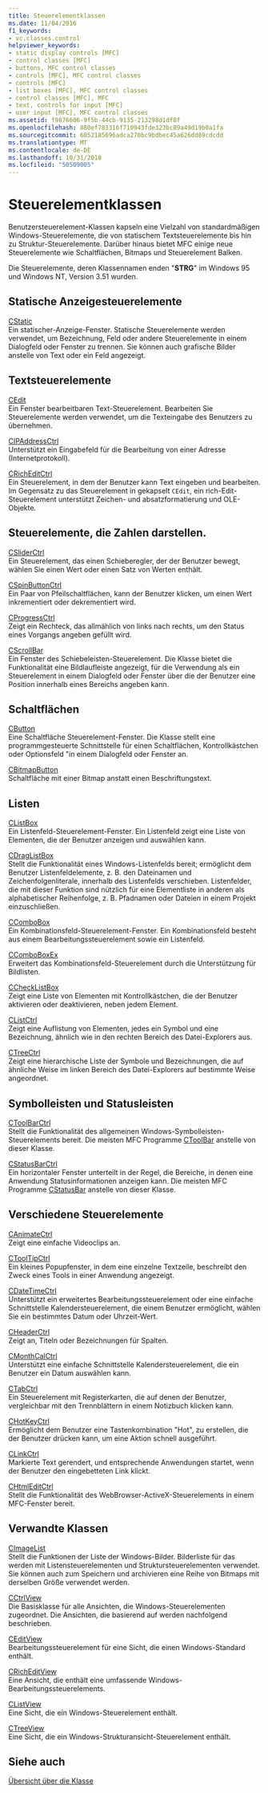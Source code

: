 ```yaml
---
title: Steuerelementklassen
ms.date: 11/04/2016
f1_keywords:
- vc.classes.control
helpviewer_keywords:
- static display controls [MFC]
- control classes [MFC]
- buttons, MFC control classes
- controls [MFC], MFC control classes
- controls [MFC]
- list boxes [MFC], MFC control classes
- control classes [MFC], MFC
- text, controls for input [MFC]
- user input [MFC], MFC control classes
ms.assetid: f9876606-9f5b-44cb-9135-213298d1df8f
ms.openlocfilehash: 880ef783316f710943fde323bc89a49d19b0a1fa
ms.sourcegitcommit: 6052185696adca270bc9bdbec45a626dd89cdcdd
ms.translationtype: MT
ms.contentlocale: de-DE
ms.lasthandoff: 10/31/2018
ms.locfileid: "50509005"
---
```

# <a name="control-classes"></a>Steuerelementklassen

Benutzersteuerelement-Klassen kapseln eine Vielzahl von standardmäßigen Windows-Steuerelemente, die von statischem Textsteuerelemente bis hin zu Struktur-Steuerelemente. Darüber hinaus bietet MFC einige neue Steuerelemente wie Schaltflächen, Bitmaps und Steuerelement Balken.

Die Steuerelemente, deren Klassennamen enden "**STRG**" im Windows 95 und Windows NT, Version 3.51 wurden.

## <a name="static-display-controls"></a>Statische Anzeigesteuerelemente

[CStatic](../mfc/reference/cstatic-class.md)<br/>
Ein statischer-Anzeige-Fenster. Statische Steuerelemente werden verwendet, um Bezeichnung, Feld oder andere Steuerelemente in einem Dialogfeld oder Fenster zu trennen. Sie können auch grafische Bilder anstelle von Text oder ein Feld angezeigt.

## <a name="text-controls"></a>Textsteuerelemente

[CEdit](../mfc/reference/cedit-class.md)<br/>
Ein Fenster bearbeitbaren Text-Steuerelement. Bearbeiten Sie Steuerelemente werden verwendet, um die Texteingabe des Benutzers zu übernehmen.

[CIPAddressCtrl](../mfc/reference/cipaddressctrl-class.md)<br/>
Unterstützt ein Eingabefeld für die Bearbeitung von einer Adresse (Internetprotokoll).

[CRichEditCtrl](../mfc/reference/cricheditctrl-class.md)<br/>
Ein Steuerelement, in dem der Benutzer kann Text eingeben und bearbeiten. Im Gegensatz zu das Steuerelement in gekapselt `CEdit`, ein rich-Edit-Steuerelement unterstützt Zeichen- und absatzformatierung und OLE-Objekte.

## <a name="controls-that-represent-numbers"></a>Steuerelemente, die Zahlen darstellen.

[CSliderCtrl](../mfc/reference/csliderctrl-class.md)<br/>
Ein Steuerelement, das einen Schieberegler, der der Benutzer bewegt, wählen Sie einen Wert oder einen Satz von Werten enthält.

[CSpinButtonCtrl](../mfc/reference/cspinbuttonctrl-class.md)<br/>
Ein Paar von Pfeilschaltflächen, kann der Benutzer klicken, um einen Wert inkrementiert oder dekrementiert wird.

[CProgressCtrl](../mfc/reference/cprogressctrl-class.md)<br/>
Zeigt ein Rechteck, das allmählich von links nach rechts, um den Status eines Vorgangs angeben gefüllt wird.

[CScrollBar](../mfc/reference/cscrollbar-class.md)<br/>
Ein Fenster des Schiebeleisten-Steuerelement. Die Klasse bietet die Funktionalität eine Bildlaufleiste angezeigt, für die Verwendung als ein Steuerelement in einem Dialogfeld oder Fenster über die der Benutzer eine Position innerhalb eines Bereichs angeben kann.

## <a name="buttons"></a>Schaltflächen

[CButton](../mfc/reference/cbutton-class.md)<br/>
Eine Schaltfläche Steuerelement-Fenster. Die Klasse stellt eine programmgesteuerte Schnittstelle für einen Schaltflächen, Kontrollkästchen oder Optionsfeld "in einem Dialogfeld oder Fenster an.

[CBitmapButton](../mfc/reference/cbitmapbutton-class.md)<br/>
Schaltfläche mit einer Bitmap anstatt einen Beschriftungstext.

## <a name="lists"></a>Listen

[CListBox](../mfc/reference/clistbox-class.md)<br/>
Ein Listenfeld-Steuerelement-Fenster. Ein Listenfeld zeigt eine Liste von Elementen, die der Benutzer anzeigen und auswählen kann.

[CDragListBox](../mfc/reference/cdraglistbox-class.md)<br/>
Stellt die Funktionalität eines Windows-Listenfelds bereit; ermöglicht dem Benutzer Listenfeldelemente, z. B. den Dateinamen und Zeichenfolgenliterale, innerhalb des Listenfelds verschieben. Listenfelder, die mit dieser Funktion sind nützlich für eine Elementliste in anderen als alphabetischer Reihenfolge, z. B. Pfadnamen oder Dateien in einem Projekt einzuschließen.

[CComboBox](../mfc/reference/ccombobox-class.md)<br/>
Ein Kombinationsfeld-Steuerelement-Fenster. Ein Kombinationsfeld besteht aus einem Bearbeitungssteuerelement sowie ein Listenfeld.

[CComboBoxEx](../mfc/reference/ccomboboxex-class.md)<br/>
Erweitert das Kombinationsfeld-Steuerelement durch die Unterstützung für Bildlisten.

[CCheckListBox](../mfc/reference/cchecklistbox-class.md)<br/>
Zeigt eine Liste von Elementen mit Kontrollkästchen, die der Benutzer aktivieren oder deaktivieren, neben jedem Element.

[CListCtrl](../mfc/reference/clistctrl-class.md)<br/>
Zeigt eine Auflistung von Elementen, jedes ein Symbol und eine Bezeichnung, ähnlich wie in den rechten Bereich des Datei-Explorers aus.

[CTreeCtrl](../mfc/reference/ctreectrl-class.md)<br/>
Zeigt eine hierarchische Liste der Symbole und Bezeichnungen, die auf ähnliche Weise im linken Bereich des Datei-Explorers auf bestimmte Weise angeordnet.

## <a name="toolbars-and-status-bars"></a>Symbolleisten und Statusleisten

[CToolBarCtrl](../mfc/reference/ctoolbarctrl-class.md)<br/>
Stellt die Funktionalität des allgemeinen Windows-Symbolleisten-Steuerelements bereit. Die meisten MFC Programme [CToolBar](../mfc/reference/ctoolbar-class.md) anstelle von dieser Klasse.

[CStatusBarCtrl](../mfc/reference/cstatusbarctrl-class.md)<br/>
Ein horizontaler Fenster unterteilt in der Regel, die Bereiche, in denen eine Anwendung Statusinformationen anzeigen kann. Die meisten MFC Programme [CStatusBar](../mfc/reference/cstatusbar-class.md) anstelle von dieser Klasse.

## <a name="miscellaneous-controls"></a>Verschiedene Steuerelemente

[CAnimateCtrl](../mfc/reference/canimatectrl-class.md)<br/>
Zeigt eine einfache Videoclips an.

[CToolTipCtrl](../mfc/reference/ctooltipctrl-class.md)<br/>
Ein kleines Popupfenster, in dem eine einzelne Textzeile, beschreibt den Zweck eines Tools in einer Anwendung angezeigt.

[CDateTimeCtrl](../mfc/reference/cdatetimectrl-class.md)<br/>
Unterstützt ein erweitertes Bearbeitungssteuerelement oder eine einfache Schnittstelle Kalendersteuerelement, die einem Benutzer ermöglicht, wählen Sie ein bestimmtes Datum oder Uhrzeit-Wert.

[CHeaderCtrl](../mfc/reference/cheaderctrl-class.md)<br/>
Zeigt an, Titeln oder Bezeichnungen für Spalten.

[CMonthCalCtrl](../mfc/reference/cmonthcalctrl-class.md)<br/>
Unterstützt eine einfache Schnittstelle Kalendersteuerelement, die ein Benutzer ein Datum auswählen kann.

[CTabCtrl](../mfc/reference/ctabctrl-class.md)<br/>
Ein Steuerelement mit Registerkarten, die auf denen der Benutzer, vergleichbar mit den Trennblättern in einem Notizbuch klicken kann.

[CHotKeyCtrl](../mfc/reference/chotkeyctrl-class.md)<br/>
Ermöglicht dem Benutzer eine Tastenkombination "Hot", zu erstellen, die der Benutzer drücken kann, um eine Aktion schnell ausgeführt.

[CLinkCtrl](../mfc/reference/clinkctrl-class.md)<br/>
Markierte Text gerendert, und entsprechende Anwendungen startet, wenn der Benutzer den eingebetteten Link klickt.

[CHtmlEditCtrl](../mfc/reference/chtmleditctrl-class.md)<br/>
Stellt die Funktionalität des WebBrowser-ActiveX-Steuerelements in einem MFC-Fenster bereit.

## <a name="related-classes"></a>Verwandte Klassen

[CImageList](../mfc/reference/cimagelist-class.md)<br/>
Stellt die Funktionen der Liste der Windows-Bilder. Bilderliste für das werden mit Listensteuerelementen und Struktursteuerelementen verwendet. Sie können auch zum Speichern und archivieren eine Reihe von Bitmaps mit derselben Größe verwendet werden.

[CCtrlView](../mfc/reference/cctrlview-class.md)<br/>
Die Basisklasse für alle Ansichten, die Windows-Steuerelementen zugeordnet. Die Ansichten, die basierend auf werden nachfolgend beschrieben.

[CEditView](../mfc/reference/ceditview-class.md)<br/>
Bearbeitungssteuerelement für eine Sicht, die einen Windows-Standard enthält.

[CRichEditView](../mfc/reference/cricheditview-class.md)<br/>
Eine Ansicht, die enthält eine umfassende Windows-Bearbeitungssteuerelements.

[CListView](../mfc/reference/clistview-class.md)<br/>
Eine Sicht, die ein Windows-Steuerelement enthält.

[CTreeView](../mfc/reference/ctreeview-class.md)<br/>
Eine Sicht, die ein Windows-Strukturansicht-Steuerelement enthält.

## <a name="see-also"></a>Siehe auch

[Übersicht über die Klasse](../mfc/class-library-overview.md)

